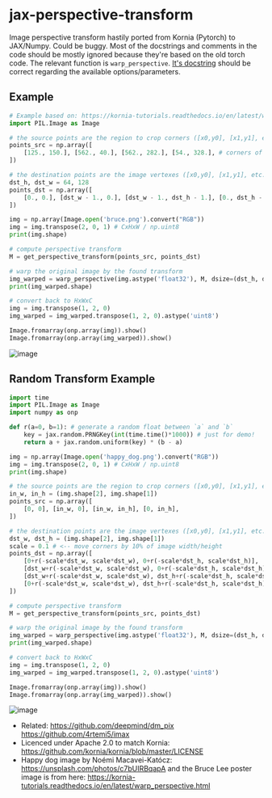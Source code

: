# jax-perspective-transform
Image perspective transform hastily ported from Kornia (Pytorch) to JAX/Numpy. Could be buggy. Most of the docstrings and comments in the code should be mostly ignored because they're based on the old torch code. The relevant function is `warp_perspective`. [It's docstring](https://github.com/josephrocca/jax-perspective-transform/blob/main/module.py#L8) should be correct regarding the available options/parameters.

## Example
```python
# Example based on: https://kornia-tutorials.readthedocs.io/en/latest/warp_perspective.html
import PIL.Image as Image

# the source points are the region to crop corners ([x0,y0], [x1,y1], etc. clockwise starting from top left)
points_src = np.array([
    [125., 150.], [562., 40.], [562., 282.], [54., 328.], # corners of bruce lee poster
])

# the destination points are the image vertexes ([x0,y0], [x1,y1], etc. clockwise starting from top left)
dst_h, dst_w = 64, 128
points_dst = np.array([
    [0., 0.], [dst_w - 1., 0.], [dst_w - 1., dst_h - 1.], [0., dst_h - 1.],
])

img = np.array(Image.open('bruce.png').convert("RGB"))  
img = img.transpose(2, 0, 1) # CxHxW / np.uint8
print(img.shape)

# compute perspective transform
M = get_perspective_transform(points_src, points_dst)

# warp the original image by the found transform
img_warped = warp_perspective(img.astype('float32'), M, dsize=(dst_h, dst_w))
print(img_warped.shape)

# convert back to HxWxC
img = img.transpose(1, 2, 0)
img_warped = img_warped.transpose(1, 2, 0).astype('uint8')

Image.fromarray(onp.array(img)).show()
Image.fromarray(onp.array(img_warped)).show()
```
![image](https://user-images.githubusercontent.com/1167575/133641001-3ed600ef-cc41-4762-b3f3-80c4feedd51c.png)


## Random Transform Example
```python
import time
import PIL.Image as Image
import numpy as onp

def r(a=0, b=1): # generate a random float between `a` and `b`
    key = jax.random.PRNGKey(int(time.time()*1000)) # just for demo!
    return a + jax.random.uniform(key) * (b - a)

img = np.array(Image.open('happy_dog.png').convert("RGB"))  
img = img.transpose(2, 0, 1) # CxHxW / np.uint8
print(img.shape)

# the source points are the region to crop corners ([x0,y0], [x1,y1], etc. clockwise starting from top left)
in_w, in_h = (img.shape[2], img.shape[1])
points_src = np.array([
    [0, 0], [in_w, 0], [in_w, in_h], [0, in_h],
])

# the destination points are the image vertexes ([x0,y0], [x1,y1], etc. clockwise starting from top left)
dst_w, dst_h = (img.shape[2], img.shape[1])
scale = 0.1 # <-- move corners by 10% of image width/height
points_dst = np.array([
    [0+r(-scale*dst_w, scale*dst_w), 0+r(-scale*dst_h, scale*dst_h)],
    [dst_w+r(-scale*dst_w, scale*dst_w), 0+r(-scale*dst_h, scale*dst_h)],
    [dst_w+r(-scale*dst_w, scale*dst_w), dst_h+r(-scale*dst_h, scale*dst_h)],
    [0+r(-scale*dst_w, scale*dst_w), dst_h+r(-scale*dst_h, scale*dst_h)],
])

# compute perspective transform
M = get_perspective_transform(points_src, points_dst)

# warp the original image by the found transform
img_warped = warp_perspective(img.astype('float32'), M, dsize=(dst_h, dst_w))
print(img_warped.shape)

# convert back to HxWxC
img = img.transpose(1, 2, 0)
img_warped = img_warped.transpose(1, 2, 0).astype('uint8')

Image.fromarray(onp.array(img)).show()
Image.fromarray(onp.array(img_warped)).show()
```
![image](https://user-images.githubusercontent.com/1167575/133641744-b43ccd45-db18-4e50-87f8-beda88898d25.png)

* Related: https://github.com/deepmind/dm_pix https://github.com/4rtemi5/imax
* Licenced under Apache 2.0 to match Kornia: https://github.com/kornia/kornia/blob/master/LICENSE
* Happy dog image by Noémi Macavei-Katócz: https://unsplash.com/photos/c7bUIRBqapA and the Bruce Lee poster image is from here: https://kornia-tutorials.readthedocs.io/en/latest/warp_perspective.html
